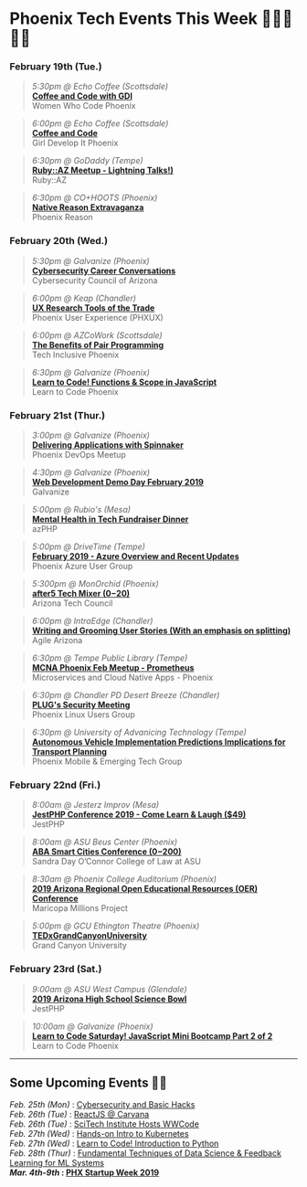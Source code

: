 # Phoenix Tech Events This Week 👩‍💻🌵👨‍💻

### February 19th (Tue.)
>_5:30pm @ Echo Coffee (Scottsdale)_    
**[Coffee and Code with GDI](https://www.meetup.com/Women-Who-Code-Phoenix/events/szpwrpyzdbzb/)**   
Women Who Code Phoenix   

>_6:00pm @ Echo Coffee (Scottsdale)_    
**[Coffee and Code](https://www.meetup.com/Girl-Develop-It-Phoenix/events/nwrtbqyzdbzb/)**   
Girl Develop It Phoenix      

>_6:30pm @ GoDaddy (Tempe)_      
**[Ruby::AZ Meetup - Lightning Talks!)](https://www.meetup.com/Ruby-AZ/events/xfjpvpyzdbzb/)**     
Ruby::AZ     

>_6:30pm @ CO+HOOTS (Phoenix)_      
**[Native Reason Extravaganza](https://www.meetup.com/Phoenix-Reason/events/258854624/)**     
Phoenix Reason 




### February 20th (Wed.)
>_5:30pm @ Galvanize (Phoenix)_    
**[Cybersecurity Career Conversations](https://www.meetup.com/ccofaz/events/257354768/)**   
Cybersecurity Council of Arizona     

>_6:00pm @ Keap (Chandler)_    
**[UX Research Tools of the Trade](https://www.meetup.com/PHX-UX/events/258449401/)**   
Phoenix User Experience (PHXUX)         

>_6:00pm @ AZCoWork (Scottsdale)_      
**[The Benefits of Pair Programming](https://www.meetup.com/Tech-Inclusive-Phoenix/events/258921074/)**     
Tech Inclusive Phoenix      

>_6:30pm @ Galvanize (Phoenix)_      
**[Learn to Code! Functions & Scope in JavaScript](https://www.eventbrite.com/e/learn-to-code-functions-scope-in-javascript-tickets-55732325887)**     
Learn to Code Phoenix     



### February 21st (Thur.)
>_3:00pm @ Galvanize (Phoenix)_    
**[Delivering Applications with Spinnaker](https://www.meetup.com/Phoenix-DevOps-Meetup/events/257880549/)**   
Phoenix DevOps Meetup       

>_4:30pm @ Galvanize (Phoenix)_    
**[Web Development Demo Day February 2019](https://www.eventbrite.com/e/web-development-demo-day-february-2019-tickets-56135097588)**   
Galvanize         

>_5:00pm @ Rubio's (Mesa)_      
**[Mental Health in Tech Fundraiser Dinner](https://www.meetup.com/azPHPUG/events/258309345/)**     
azPHP        

>_5:00pm @ DriveTime (Tempe)_      
**[February 2019 - Azure Overview and Recent Updates](https://www.meetup.com/Phoenix-Azure-User-Group/events/258789088/)**     
Phoenix Azure User Group    

>_5:300pm @ MonOrchid (Phoenix)_      
**[after5 Tech Mixer ($0-$20)](https://www.aztechcouncil.org/event/after5-tech-mixer-presented-by-it1-consulting-copy/)**     
Arizona Tech Council  

>_6:00pm @ IntraEdge (Chandler)_      
**[Writing and Grooming User Stories (With an emphasis on splitting)](https://www.meetup.com/Agile-Arizona/events/258951474/)**     
Agile Arizona       

>_6:30pm @ Tempe Public Library (Tempe)_      
**[MCNA Phoenix Feb Meetup - Prometheus](https://www.meetup.com/Microservices-and-Cloud-Native-Apps-Phoenix/events/256565787/)**     
Microservices and Cloud Native Apps - Phoenix        

>_6:30pm @ Chandler PD Desert Breeze (Chandler)_      
**[PLUG's Security Meeting](https://www.meetup.com/Phoenix-Linux-Users-Group/events/rdksdpyzdbcc/)**     
Phoenix Linux Users Group   

>_6:30pm @ University of Advanicing Technology (Tempe)_      
**[Autonomous Vehicle Implementation Predictions Implications for Transport Planning](https://www.meetup.com/phxmobi/events/258888015/)**     
Phoenix Mobile & Emerging Tech Group  



### February 22nd (Fri.)
>_8:00am @ Jesterz Improv (Mesa)_    
**[JestPHP Conference 2019 - Come Learn & Laugh ($49)](https://jestphp.com/)**   
JestPHP          

>_8:00am @ ASU Beus Center (Phoenix)_    
**[ABA Smart Cities Conference ($0-$200)](https://asulawcle.com/product/aba-smart-cities-conference/)**   
Sandra Day O’Connor College of Law at ASU

>_8:30am @ Phoenix College Auditorium (Phoenix)_    
**[2019 Arizona Regional Open Educational Resources (OER) Conference](https://mcli.maricopa.edu/mcli-calendar/events/2019-az-regional-oer-conference-building-and)**   
Maricopa Millions Project

>_5:00pm @ GCU Ethington Theatre (Phoenix)_    
**[TEDxGrandCanyonUniversity](https://www.tedxgrandcanyonuniversity.org/)**   
Grand Canyon University


### February 23rd (Sat.)
>_9:00am @ ASU West Campus (Glendale)_    
**[2019 Arizona High School Science Bowl ](https://azsciencebowl.org/event-information/)**   
JestPHP          

>_10:00am @ Galvanize (Phoenix)_    
**[Learn to Code Saturday! JavaScript Mini Bootcamp Part 2 of 2](https://www.eventbrite.com/e/learn-to-code-saturday-javascript-mini-bootcamp-part-2-of-2-tickets-56070850423)**   
Learn to Code Phoenix


---

## Some Upcoming Events 📅🤓

_Feb. 25th (Mon)_ : [Cybersecurity and Basic Hacks](https://www.meetup.com/Central-Cyber-Security-Meetup/events/258795950/)   
_Feb. 26th (Tue)_ : [ReactJS @ Carvana](https://www.meetup.com/Phoenix-ReactJS/events/258247859/)   
_Feb. 26th (Tue)_ : [SciTech Institute Hosts WWCode](https://www.meetup.com/Women-Who-Code-Phoenix/events/258795347/)  
_Feb. 27th (Wed)_ : [Hands-on Intro to Kubernetes](https://www.meetup.com/Docker-Phoenix/events/259001013/)  
_Feb. 27th (Wed)_ : [Learn to Code! Introduction to Python](https://www.eventbrite.com/e/learn-to-code-introduction-to-python-tickets-55729474358)  
_Feb. 28th (Thur)_ : [Fundamental Techniques of Data Science & Feedback Learning for ML Systems](https://www.meetup.com/Data-Science-Phoenix/events/qfzrlqyzdblc/)  
**_Mar. 4th-9th_ : [PHX Startup Week 2019](https://phxstartupweek.com/)**    
